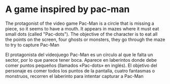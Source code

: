 # A game inspired by pac-man 

The protagonist of the video game Pac-Man is a circle that is missing a piece, so it seems to have a mouth. It appears in mazes where it must eat small dots (called "Pac-dots"). The objective of the character is to eat all the points on the screen, four ghosts or monsters, they go through the maze to try to capture Pac-Man

El protagonista del videojuego Pac-Man es un círculo  al que le falta un sector, por lo que parece tener boca. Aparece en laberintos donde debe comer puntos pequeños (llamados «Pac-dots» en inglés). El objetivo del personaje es comer todos los puntos de la pantalla,  cuatro fantasmas o monstruos, recorren el laberinto para intentar capturar a Pac-Man
